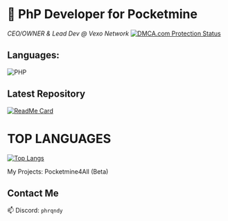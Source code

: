 # 🐘 PhP Developer for Pocketmine

*CEO/OWNER & Lead Dev @ Vexo Network*
[![DMCA.com Protection Status](https://images.dmca.com/Badges/dmca_protected_sml_120m.png?ID=332367c8-9264-4b72-9803-6224ef7ea647)](https://www.dmca.com/Protection/Status.aspx?ID=332367c8-9264-4b72-9803-6224ef7ea647)


## Languages:

![PHP](https://img.shields.io/badge/PHP-777BB4?style=for-the-badge&logo=php&logoColor=white)



## Latest Repository  

[![ReadMe Card](https://github-readme-stats.vercel.app/api/pin/?username=PhrqndyDevs&repo=infinite-trial-jetbrains&theme=radical)](https://github.com/PhrqndyDevs/infinite-trial-jetbrains)

# TOP LANGUAGES

[![Top Langs](https://github-readme-stats.vercel.app/api/top-langs/?username=phrqndydevs)](https://github.com/phrqndydevs/github-readme-stats)






My Projects:
Pocketmine4All (Beta)




## Contact Me  
📫 Discord: `phrqndy`  

